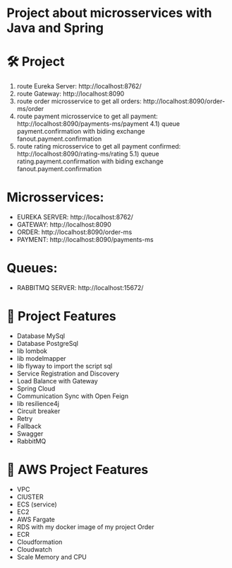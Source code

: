 # Project about microsservices with Java and Spring

# 🛠️ Project

1) route Eureka Server: http://localhost:8762/
2) route Gateway: http://localhost:8090
3) route order microsservice to get all orders: http://localhost:8090/order-ms/order
4) route payment microsservice to get all payment: http://localhost:8090/payments-ms/payment
4.1) queue payment.confirmation with biding exchange fanout.payment.confirmation 
5) route rating microsservice to get all payment confirmed: http://localhost:8090/rating-ms/rating
5.1) queue rating.payment.confirmation with biding exchange fanout.payment.confirmation 


# Microsservices:
* EUREKA SERVER: http://localhost:8762/
* GATEWAY: http://localhost:8090
* ORDER: http://localhost:8090/order-ms
* PAYMENT: http://localhost:8090/payments-ms


# Queues:
* RABBITMQ SERVER: http://localhost:15672/


# :hammer: Project Features
* Database MySql
* Database PostgreSql
* lib lombok
* lib modelmapper
* lib flyway to import the script sql
* Service Registration and Discovery
* Load Balance with Gateway
* Spring Cloud
* Communication Sync with Open Feign
* lib resilience4j
*   Circuit breaker
*   Retry
*   Fallback
* Swagger 
* RabbitMQ

# :hammer: AWS Project Features
* VPC
* ClUSTER
* ECS (service)
* EC2
* AWS Fargate
* RDS with my docker image of my project Order
* ECR
* Cloudformation
* Cloudwatch
* Scale Memory and CPU



